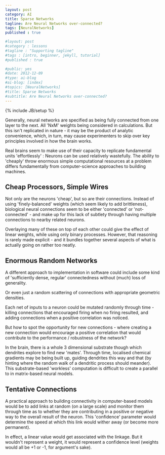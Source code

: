 ```yaml
---
layout: post
category: AI
title: Sparse Networks
tagline: Are Neural Networks over-connected?
tags: [NeuralNetworks]
published : true

#layout: post
#category : lessons
#tagline : "Supporting tagline"
#tags : [intro, beginner, jekyll, tutorial]
#published : true

#public: yes
#date: 2012-12-09
#type: ai-blog
#ai-blog: [index]
#topics: [NeuralNetworks]
#title: Sparse Networks
#subtitle: Are Neural Networks over-connected?
---
```

{% include JB/setup %}

Generally, neural networks are specified as being fully connected from one
layer to the next.  All 'NxM' weights being considered in calculations.  But 
this isn't replicated in nature - it may be the product of analytic convenience, 
which, in turn, may cause experimenters to skip over key principles 
involved in how the brain works.

Real brains seem to make use of their capacity to replicate fundamental units 
'effortlessly' : Neurons can be used relatively wastefully.  The ability 
to 'cheaply' throw enormous simple computational resources 
at a problem differs fundamentally from computer-science approaches 
to building machines.


Cheap Processors, Simple Wires
---------------------------------

Not only are the neurons 'cheap', but so are their connections.
Instead of using 'finely-balanced' weights (which seem likely to add brittleness),
biological neural connections seem to be either 'connected' or 'not-connected' - 
and make up for this lack of subtlety through having multiple connections 
to nearby related neurons.

Overlaying many of these on top of each other could give the effect of
linear weights, while using only binary processes.  However, 
that reasoning is rarely made explicit - and it bundles 
together several aspects of what is actually going on rather too neatly.


Enormous Random Networks
--------------------------------

A different approach to implementation in software could include 
some kind of 'sufficiently dense, regular' connectedness without (much) loss of generality.

Or even just a random scattering of connections with appropriate geometric densities.

Each net of inputs to a neuron could be mutated randomly through time - 
killing connections that encouraged firing when no firing resulted, and 
adding connections when a positive correlation was noticed.

But how to spot the opportunity for new connections - 
where creating a new connection would encourage a positive correlation 
that would contribute to the performance / robustness of the network?  

In the brain, there is a whole 3 dimensional substrate though 
which dendrites explore to find new 'mates'.  Through time, 
localised chemical gradients may be being built up,
guiding dendrites this way and that (by hinting where the random walk of a 
dendritic process should meander).  This substrate-based 
'workless' computation is difficult to create a parallel to 
in matrix-based neural models.


Tentative Connections
--------------------------------

A practical approach to building connectivity in computer-based models would be 
to add links at random (on a large scale) and monitor them through time as to 
whether they are contributing in a positive or negative way to the overall 
result of the neuron.  This 'confidence' parameter would determine the speed at 
which this link would wither away (or become more permanent).  

In effect, a linear value would get associated with the linkage.  But it wouldn't 
represent a weight, it would represent a confidence level 
(weights would all be +1 or -1, for argument's sake).

